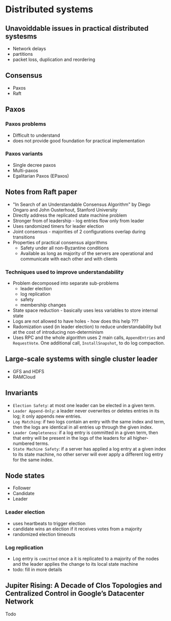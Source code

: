 # Distributed systems

## Unavoiddable issues in practical distributed systesms

- Network delays
- partitions
- packet loss, duplication and reordering

## Consensus

- Paxos
- Raft

## Paxos

### Paxos problems

- Difficult to understand
- does not provide good foundation for practical implementation

### Paxos variants

- Single decree paxos
- Multi-paxos
- Egalitarian Paxos (EPaxos)

## Notes from Raft paper

- "In Search of an Understandable Consensus Algorithm" by Diego Ongaro and John Ousterhout, Stanford University
- Directly address the replicated state machine problem
- Stronger from of leadership - log entries flow only from leader
- Uses randomized timers for leader election
- Joint consensus - majorities of 2 configurations overlap during transitions
- Properties of practical consensus algorithms
  - Safety under all non-Byzantine conditions
  - Available as long as majority of the servers are operational and communicate with each other and with clients

### Techniques used to improve understandability

- Problem decomposed into separate sub-problems
  - leader election
  - log replication
  - safety
  - membership changes
- State space reduction - basically uses less variables to store internal state
- Logs are not allowed to have holes - how does this help ???
- Radomization used (in leader election) to reduce understandability but at the cost of introducing non-determinism
- Uses RPC and the whole algorithm uses 2 main calls, `AppendEntries` and `RequestVote`. One additional call, `InstallSnapshot`, to do log compaction.

## Large-scale systems with single cluster leader

- GFS and HDFS
- RAMCloud

## Invariants

- `Election Safety`: at most one leader can be elected in a given term.
- `Leader Append-Only`: a leader never overwrites or deletes entries in its log; it only appends new entries.
- `Log Matching`: if two logs contain an entry with the same index and term, then the logs are identical in all entries up through the given index.
- `Leader Completeness`: if a log entry is committed in a given term, then that entry will be present in the logs of the leaders for all higher-numbered terms.
- `State Machine Safety`: if a server has applied a log entry at a given index to its state machine, no other server will ever apply a different log entry for the same index.

## Node states

- Follower
- Candidate
- Leader

### Leader election

- uses heartbeats to trigger election
- candidate wins an election if it receives votes from a majority
- randomized election timeouts

### Log replication

- Log entry is `comitted` once a it is replicated to a majority of the nodes and the leader applies the change to its local state machine
- todo: fill in more details

## Jupiter Rising: A Decade of Clos Topologies and Centralized Control in Google’s Datacenter Network

Todo
